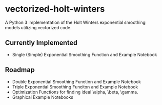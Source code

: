 # vectorized-holt-winters

A Python 3 implementation of the Holt Winters exponential smoothing models utilizing vectorized code.  

## Currently Implemented

* Single (Simple) Exponential Smoothing Function and Example Notebook

## Roadmap

* Double Exponential Smoothing Function and Example Notebook
* Triple Exponential Smoothing Funciton and Example Notebook
* Optimization Functions for finding ideal \alpha, \beta, \gamma.
* Graphical Example Notebooks
